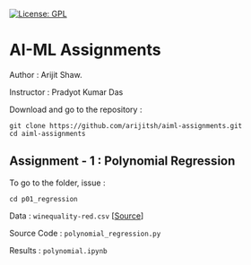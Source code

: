 [![License: GPL](https://img.shields.io/badge/License-GPL-yellow.svg)](https://opensource.org/licenses/GPL-2.0)
# AI-ML Assignments

Author : Arijit Shaw.

Instructor : Pradyot Kumar Das

Download and go to the repository :
```
git clone https://github.com/arijitsh/aiml-assignments.git
cd aiml-assignments
```

## Assignment - 1 : Polynomial Regression

To go to the folder, issue :
```
cd p01_regression
````

Data : `winequality-red.csv` [[Source](https://archive.ics.uci.edu/ml/datasets/Wine+Quality)]

Source Code : `polynomial_regression.py `

Results : `polynomial.ipynb `
